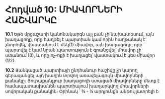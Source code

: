 Հոդված 10: ՄԻԱՎՈՐՆԵՐԻ ՀԱՇՎԱՐԿԸ
==============================

**10.1** Եթե մրցաշարի կանոնակարգն այլ բան չի նախատեսում, այն խաղացողը, որը հաղթել է պարտիան կամ որին հաղթանակ է շնորհվել, վաստակում է մեկ(1) միավոր, այն խաղացողը, որը պարտվել է կամ նրան պարտություն է գրանցվել՝ միավոր չի ստանում (0), և որը ոչ-ոքի է խաղացել՝ վաստակում է կես միավոր (1/2).

**10.2** Ցանկացած պարտիայի ընդհանուր հաշիվը չի կարող գերազանցել այդ խաղին տրվող առավելագույն միավորների քանակը։ Յուրաքանչյուր խաղացողի ստացած միավորները մետք է համապատասխանեն պարտիայում խաղարկվող միավորների սովորական քանակին։ Օրինակ ՝ ¾ - ¼ արդյունքն անթույլատրելի է։